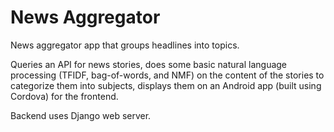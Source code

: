 # News Aggregator

News aggregator app that groups headlines into topics.

Queries an API for news stories, does some basic natural language processing (TFIDF, bag-of-words, and NMF) on the content of the stories to categorize them into subjects, displays them on an Android app (built using Cordova) for the frontend.

Backend uses Django web server.
